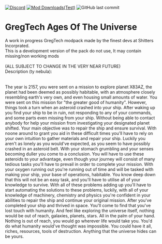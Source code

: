 [![Discord](https://img.shields.io/discord/1060992115259232436?color=blue&label=Discord%20&logo=discord)](https://discord.gg/UZjwyX9dMf)
[![Mod Downloads(Test)](http://cf.way2muchnoise.eu/full_784727_downloads.svg)](https://www.curseforge.com/minecraft/modpacks/gregtech-ages-of-space)
![GitHub last commit](https://img.shields.io/github/last-commit/ZeldaLord1/GT-Ages-Of-The-Universe?logo=github)

# GregTech Ages Of The Universe

A work in progress GregTech modpack made by the finest devs at Shitters Incorprated.<br />
This is a development version of the pack do not use, It may contain missing/non working mods <br /><br />
(ALL SUBJECT TO CHANGE IN THE VERY NEAR FUTURE)<br />
Description (ty nebula):<br /><br /><br />The year is 2157, you were sent on a mission to explore planet X83AZ, the planet had been deemed as possibly habitable, with an atmosphere closely resembling earth's very own, and even housing small amounts of water. You were sent on this mission for "the greater good of humanity". 
However, things took a turn when an asteroid crashed into your ship. After waking up you find your ship to be in ruin, not responding to any of your commands, and some parts even missing from your ship. Without being able to contact anybody for help your mission from investigating your designated planet shifted. Your main objective was to repair the ship and ensure survival. With noone around to grant you aid in these difficult times you'll have to rely on your own intuition to gather materials and repair your ship. Luckily you aren't as lonely as you would've expected, as you seem to have possibly crashed in an asteroid belt. With your stomach grumbling and your senses becoming duller you come to a conclusion. You will have to use these asteroids to your advantage, even though your journey will consist of many tedious tasks you'll have to prevail in order to complete your mission. With your oxygen running out you're running out of time and will be tasked with making your ship, your base of operations, habitable. 
You know deep down that this will not be an easy task, and you'll have to utilise all of your knowledge to survive. With all of these problems adding up you'll have to start automating the solutions to these problems, luckily, with all of your knowledge of machinery, chemistry and physics you're confident in your abilities to repair the ship and continue your original mission.
After you've completed your ship and thrived in space. You'll come to find that you've lost touch with humanity. And feel like exploring the universe itself, nothing would be out of reach, galaxies, planets, stars. All in the palm of your hand. Nothing is out of reach, you would go wherever life would take you. You'd do what humanity would've thought was impossible. You could have it all, riches, resources, tools of destruction. Anything that the universe hides can be yours.
